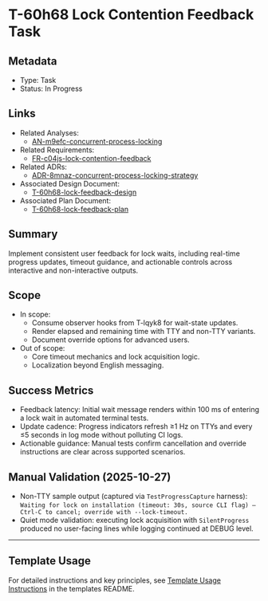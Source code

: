 # T-60h68 Lock Contention Feedback Task

## Metadata

- Type: Task
- Status: In Progress
  <!-- Draft: Under discussion | In Progress: Actively working | Complete: Code complete | Cancelled: Work intentionally halted -->

## Links

- Related Analyses:
  - [AN-m9efc-concurrent-process-locking](../../analysis/AN-m9efc-concurrent-process-locking.md)
- Related Requirements:
  - [FR-c04js-lock-contention-feedback](../../requirements/FR-c04js-lock-contention-feedback.md)
- Related ADRs:
  - [ADR-8mnaz-concurrent-process-locking-strategy](../../adr/ADR-8mnaz-concurrent-process-locking-strategy.md)
- Associated Design Document:
  - [T-60h68-lock-feedback-design](./design.md)
- Associated Plan Document:
  - [T-60h68-lock-feedback-plan](./plan.md)

## Summary

Implement consistent user feedback for lock waits, including real-time progress updates, timeout guidance, and actionable controls across interactive and non-interactive outputs.

## Scope

- In scope:
  - Consume observer hooks from T-lqyk8 for wait-state updates.
  - Render elapsed and remaining time with TTY and non-TTY variants.
  - Document override options for advanced users.
- Out of scope:
  - Core timeout mechanics and lock acquisition logic.
  - Localization beyond English messaging.

## Success Metrics

- Feedback latency: Initial wait message renders within 100 ms of entering a lock wait in automated terminal tests.
- Update cadence: Progress indicators refresh ≥1 Hz on TTYs and every ≤5 seconds in log mode without polluting CI logs.
- Actionable guidance: Manual tests confirm cancellation and override instructions are clear across supported scenarios.

## Manual Validation (2025-10-27)

- Non-TTY sample output (captured via `TestProgressCapture` harness): `Waiting for lock on installation (timeout: 30s, source CLI flag) — Ctrl-C to cancel; override with --lock-timeout.`
- Quiet mode validation: executing lock acquisition with `SilentProgress` produced no user-facing lines while logging continued at DEBUG level.

---

## Template Usage

For detailed instructions and key principles, see [Template Usage Instructions](../../templates/README.md#task-template-taskmd) in the templates README.
